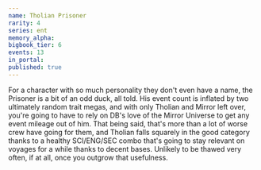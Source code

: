 ```yaml
---
name: Tholian Prisoner
rarity: 4
series: ent
memory_alpha:
bigbook_tier: 6
events: 13
in_portal:
published: true
---
```


For a character with so much personality they don't even have a name, the Prisoner is a bit of an odd duck, all told. His event count is inflated by two ultimately random trait megas, and with only Tholian and Mirror left over, you're going to have to rely on DB's love of the Mirror Universe to get any event mileage out of him. That being said, that's more than a lot of worse crew have going for them, and Tholian falls squarely in the good category thanks to a healthy SCI/ENG/SEC combo that's going to stay relevant on voyages for a while thanks to decent bases. Unlikely to be thawed very often, if at all, once you outgrow that usefulness.
